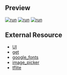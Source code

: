 <a id="app"></a>
## Preview
[![run](https://i.ibb.co/f8sLc00/clf-1.jpg)](#app)
[![run](https://i.ibb.co/h713rHx/clf-2.jpg)](#app)
[![run](https://i.ibb.co/dW9bWR9/clf-3.jpg)](#app)

## External Resource
- [UI](https://www.figma.com/file/3M1AKM1z8135JmdymeOjh9/klasifikasi?node-id=0%3A1)
- [get](https://pub.dev/packages/get)
- [google_fonts](https://pub.dev/packages/google_fonts)
- [image_picker](https://pub.dev/packages/image_picker)
- [tflite](https://pub.dev/packages/tflite)